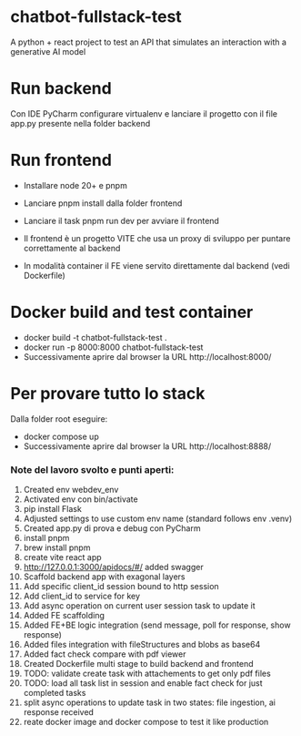 # chatbot-fullstack-test
A python + react project to test an API that simulates an interaction with a generative AI model

# Run backend
Con IDE PyCharm configurare virtualenv e lanciare il progetto con il file app.py presente nella folder backend

# Run frontend
 * Installare node 20+ e pnpm
 * Lanciare pnpm install dalla folder frontend
 * Lanciare il task pnpm run dev per avviare il frontend

 * Il frontend è un progetto VITE che usa un proxy di sviluppo per puntare correttamente al backend
 * In modalità container il FE viene servito direttamente dal backend (vedi Dockerfile)

# Docker build and test container
 * docker build -t chatbot-fullstack-test .
 * docker run -p 8000:8000 chatbot-fullstack-test
 * Successivamente aprire dal browser la URL http://localhost:8000/

# Per provare tutto lo stack
Dalla folder root eseguire:
 * docker compose up
 * Successivamente aprire dal browser la URL http://localhost:8888/

### Note del lavoro svolto e punti aperti:

1) Created env webdev_env
2) Activated env con bin/activate
3) pip install Flask
4) Adjusted settings to use custom env name (standard follows env .venv)
5) Created app.py di prova e debug con PyCharm
6) install pnpm
7) brew install pnpm
8) create vite react app
9) http://127.0.0.1:3000/apidocs/#/ added swagger
10) Scaffold backend app with exagonal layers
11) Add specific client_id session bound to http session
12) Add client_id to service for key
13) Add async operation on current user session task to update it
14) Added FE scaffolding
15) Added FE+BE logic integration (send message, poll for response, show response)
16) Added files integration with fileStructures and blobs as base64
17) Added fact check compare with pdf viewer
18) Created Dockerfile multi stage to build backend and frontend
19) TODO: validate create task with attachements to get only pdf files
20) TODO: load all task list in session and enable fact check for just completed tasks
21) split async operations to update task in two states: file ingestion, ai response received
22) reate docker image and docker compose to test it like production
